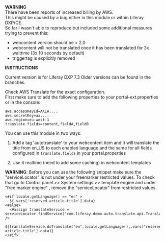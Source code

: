 **WARNING**  
There have been reports of increased billing by AWS.    
This might be caused by a bug either in this module or within Liferay DXP/CE.  
So far I wasn't able to reproduce but included some additional measures trying to prevent this:  

- webcontent version should be < 2.0
- webcontent will not be translated once it has been translated for 3x waittime (3x 10 seconds by default)
- triggertag is explicitly removed

**INSTRUCTIONS**  

Current version is for Liferay DXP 7.3
Older versions can be found in the branches.

Check AWS Translate for the exact configuration.  
First make sure to add the following properties to your portal-ext.properties or in the console:

```
aws.accessKeyId=AKIA....
aws.secretKey=aa....
aws.region=eu-west-1
translate.fields=content,fieldA,fieldB
```


You can use this module in two ways:

1. Add a tag 'autotranslate' to your webcontent item and it will translate the title from en_US to each enabled language
and the same for all fields configured in `translate.fields` in your portal.properties


2. Use it realtime (need to add some caching) in webcontent templates

**WARNING**: Before you can use the following snippet make sure the "serviceLocator" is not under your freemarker restricted values. To check that go to Control panel >> System settings >> template engine and under "free marker engine" , remove the "serviceLocator" from restricted values.

```
<#if locale.getLanguage() == "en" >
  ${.vars['reserved-article-title'].data}
<#else>
  <#assign translateService = serviceLocator.findService("com.liferay.demo.auto.translate.api.TranslateService") /> 
  ${translateService.doTranslate("en",locale.getLanguage(),.vars['reserved-article-title'].data)} 
</#if>
```
